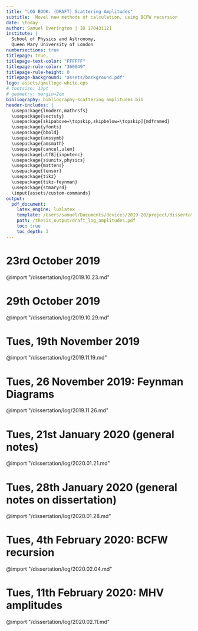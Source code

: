 ```yaml
---
title: "LOG BOOK: (DRAFT) Scattering Amplitudes"
subtitle:  Novel new methods of calculation, using BCFW recursion
date: \today
author: Samuel Overington | ID 170431121
institute: |
  School of Physics and Astronomy,
  Queen Mary University of London
numbersections: true
titlepage: true,
titlepage-text-color: "FFFFFF"
titlepage-rule-color: "360049"
titlepage-rule-height: 0
titlepage-background: "assets/background.pdf"
logo: assets/qmullogo-white.eps
# fontsize: 12pt
# geometry: margin=2cm
bibliography: bibliography-scattering_amplitudes.bib
header-includes: |
  \usepackage{lmodern,mathrsfs}
  \usepackage{sectsty}
  \usepackage[skipabove=\topskip,skipbelow=\topskip]{mdframed}
  \usepackage{yfonts}
  \usepackage{bbold}
  \usepackage{amssymb}
  \usepackage{amsmath}
  \usepackage{cancel,ulem}
  \usepackage[utf8]{inputenc}
  \usepackage{siunitx,physics}
  \usepackage{mattens}
  \usepackage{tensor}
  \usepackage{tikz}
  \usepackage{tikz-feynman}
  \usepackage{stmaryrd}
  \input{assets/custom-commands}
output:
  pdf_document:
    latex_engine: lualatex
    template: /Users/samuel/Documents/devices/2019-20/project/dissertation/assets/template-eisvogel.latex
    path: /thesis_output/draft_log_amplitudes.pdf
    toc: true
    toc_depth: 3
---
```


# 23rd October 2019


@import "/dissertation/log/2019.10.23.md"


# 29th October 2019

@import "/dissertation/log/2019.10.29.md"


# Tues, 19th November 2019

@import "/dissertation/log/2019.11.19.md"


# Tues, 26 November 2019: Feynman Diagrams

@import "/dissertation/log/2019.11.26.md"

# Tues, 21st January 2020 (general notes)

@import "/dissertation/log/2020.01.21.md"

# Tues, 28th January 2020 (general notes on dissertation)

@import "/dissertation/log/2020.01.28.md"

# Tues, 4th February 2020: BCFW recursion

@import "/dissertation/log/2020.02.04.md"

# Tues, 11th February 2020: MHV amplitudes

@import "/dissertation/log/2020.02.11.md"
